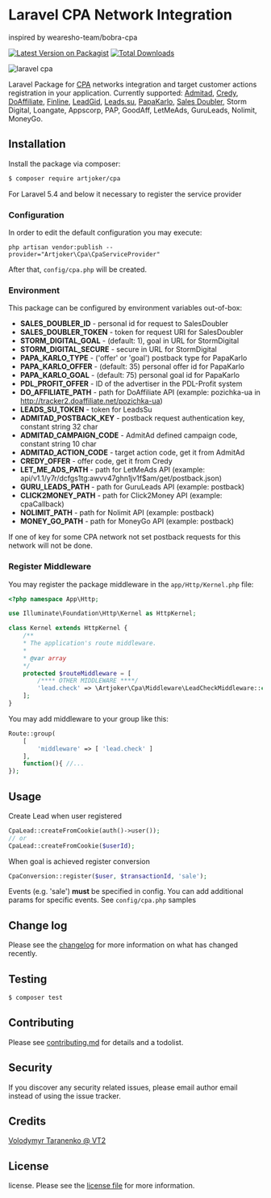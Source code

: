 # Laravel CPA Network Integration
inspired by wearesho-team/bobra-cpa

[![Latest Version on Packagist][ico-version]][link-packagist]
[![Total Downloads][ico-downloads]][link-downloads]

![laravel cpa](logo.png)

Laravel Package for [CPA](https://en.wikipedia.org/wiki/Cost_per_action) networks integration and target customer actions registration in your application.
Currently supported: [Admitad](https://www.admitad.com/ru/), [Credy](https://www.adcredy.com/), [DoAffiliate](https://www.doaffiliate.net/), [Finline](https://finline.ua/),
 [LeadGid](https://leadgid.eu/), [Leads.su](https://leads.su/), [PapaKarlo](https://papakarlo.com/), [Sales Doubler](https://www.salesdoubler.com.ua/), Storm Digital, Loangate, Appscorp, PAP, GoodAff, LetMeAds, GuruLeads, Nolimit, MoneyGo.

## Installation

Install the package via composer:

``` bash
$ composer require artjoker/cpa
```

For Laravel 5.4 and below it necessary to register the service provider

### Configuration

In order to edit the default configuration you may execute:
```
php artisan vendor:publish --provider="Artjoker\Cpa\CpaServiceProvider"
```

After that, `config/cpa.php` will be created.

### Environment
This package can be configured by environment variables out-of-box:

- **SALES_DOUBLER_ID** - personal id for request to SalesDoubler
- **SALES_DOUBLER_TOKEN** - token for request URI for SalesDoubler
- **STORM_DIGITAL_GOAL** - (default: 1), goal in URL for StormDigital
- **STORM_DIGITAL_SECURE** - secure in URL for StormDigital
- **PAPA_KARLO_TYPE** - ('offer' or 'goal') postback type for PapaKarlo
- **PAPA_KARLO_OFFER** - (default: 35) personal offer id for PapaKarlo
- **PAPA_KARLO_GOAL** - (default: 75) personal goal id for PapaKarlo
- **PDL_PROFIT_OFFER** - ID of the advertiser in the PDL-Profit system
- **DO_AFFILIATE_PATH** - path for DoAffiliate API (example: pozichka-ua in http://tracker2.doaffiliate.net/pozichka-ua)
- **LEADS_SU_TOKEN** - token for LeadsSu
- **ADMITAD_POSTBACK_KEY** - postback request authentication key, constant string 32 char
- **ADMITAD_CAMPAIGN_CODE** - AdmitAd defined campaign code, constant string 10 char
- **ADMITAD_ACTION_CODE** - target action code, get it from AdmitAd
- **CREDY_OFFER** - offer code, get it from Credy
- **LET_ME_ADS_PATH** - path for LetMeAds API (example: api/v1.1/y7r/dcfgs1tg:awvv47ghn1jv1f$am/get/postback.json)
- **GURU_LEADS_PATH** - path for GuruLeads API (example: postback)
- **CLICK2MONEY_PATH** - path for Click2Money API (example: cpaCallback)
- **NOLIMIT_PATH** - path for Nolimit API (example: postback)
- **MONEY_GO_PATH** - path for MoneyGo API (example: postback)

If one of key for some CPA network not set 
postback requests for this network will not be done. 

### Register Middleware

You may register the package middleware in the `app/Http/Kernel.php` file:

```php
<?php namespace App\Http;

use Illuminate\Foundation\Http\Kernel as HttpKernel;

class Kernel extends HttpKernel {
    /**
    * The application's route middleware.
    *
    * @var array
    */
    protected $routeMiddleware = [
        /**** OTHER MIDDLEWARE ****/
        'lead.check' => \Artjoker\Cpa\Middleware\LeadCheckMiddleware::class
    ];
}
```

You may add middleware to your group like this:

```php
Route::group(
    [
        'middleware' => [ 'lead.check' ]
    ], 
    function(){ //...
});
```

## Usage

Create Lead when user registered
```php
CpaLead::createFromCookie(auth()->user());
// or
CpaLead::createFromCookie($userId);
```

When goal is achieved register conversion 
```php
CpaConversion::register($user, $transactionId, 'sale');
```
Events (e.g. 'sale') **must** be specified in config. You can add additional params for specific events. See `config/cpa.php` samples

## Change log

Please see the [changelog](changelog.md) for more information on what has changed recently.

## Testing

``` bash
$ composer test
```

## Contributing

Please see [contributing.md](contributing.md) for details and a todolist.

## Security

If you discover any security related issues, please email author email instead of using the issue tracker.

## Credits

[ Volodymyr Taranenko @ VT2 ][link-author]

## License

license. Please see the [license file](license.md) for more information.

[ico-version]: https://img.shields.io/packagist/v/artjoker/cpa.svg?style=flat-square
[ico-downloads]: https://img.shields.io/packagist/dt/artjoker/cpa.svg?style=flat-square
[ico-travis]: https://img.shields.io/travis/artjoker/cpa/master.svg?style=flat-square
[ico-styleci]: https://styleci.io/repos/12345678/shield

[link-packagist]: https://packagist.org/packages/artjoker/cpa
[link-downloads]: https://packagist.org/packages/artjoker/cpa
[link-travis]: https://travis-ci.org/artjoker/cpa
[link-styleci]: https://styleci.io/repos/12345678
[link-author]: https://github.com/artjoker
[link-contributors]: ../../contributors
